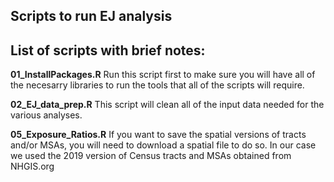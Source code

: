 ## Scripts to run EJ analysis

## List of scripts with brief notes:

**01_InstallPackages.R**
Run this script first to make sure you will have all of the necesarry libraries to run the tools that all of the scripts will require.

**02_EJ_data_prep.R**
This script will clean all of the input data needed for the various analyses. 

**05_Exposure_Ratios.R**
If you want to save the spatial versions of tracts and/or MSAs, you will need
to download a spatial file to do so. In our case we used the 2019 version
of Census tracts and MSAs obtained from NHGIS.org